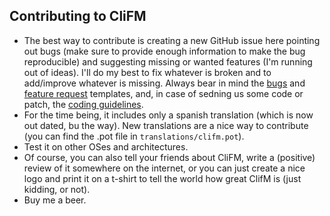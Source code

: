 ## Contributing to CliFM

* The best way to contribute is creating a new GitHub issue here pointing out bugs (make sure to provide enough information to make the bug reproducible) and suggesting missing or wanted features (I'm running out of ideas). I'll do my best to fix whatever is broken and to add/improve whatever is missing. Always bear in mind the [bugs](https://github.com/leo-arch/clifm/blob/master/.github/ISSUE_TEMPLATE/bug_report.md) and [feature request](https://github.com/leo-arch/clifm/blob/master/.github/ISSUE_TEMPLATE/feature_request.md) templates, and, in case of sedning us some code or patch, the [coding guidelines](https://github.com/leo-arch/clifm/blob/master/src/README.md).
* For the time being, it includes only a spanish translation (which is now out dated, bu the way). New translations are a nice way to contribute (you can find the .pot file in `translations/clifm.pot`).
* Test it on other OSes and architectures.
* Of course, you can also tell your friends about CliFM, write a (positive) review of it somewhere on the internet, or you can just create a nice logo and print it on a t-shirt to tell the world how great ClifM is (just kidding, or not).
* Buy me a beer.
